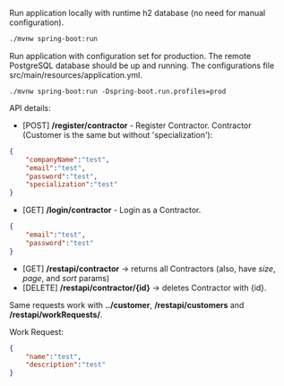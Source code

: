 Run application locally with runtime h2 database 
(no need for manual configuration).
```bash
./mvnw spring-boot:run 
 ```
 
 Run application with configuration set for production. 
 The remote PostgreSQL database should be up and running.
 The configurations file src/main/resources/application.yml.
 ```
./mvnw spring-boot:run -Dspring-boot.run.profiles=prod
``` 

API details:

- [POST] **/register/contractor** - Register Contractor.
Contractor (Customer is the same but without 'specialization'):
```json
{   
    "companyName":"test",
    "email":"test",
    "password":"test",
    "specialization":"test"
}
```
- [GET] **/login/contractor** - Login as a Contractor.
```json
{   
    "email":"test",
    "password":"test"
}
```

- [GET] **/restapi/contractor** -> returns all Contractors (also, have *size*, *page*, and *sort* params)
- [DELETE] **/restapi/contractor/{id}** -> deletes Contractor with {id}.

Same requests work with **../customer**, **/restapi/customers** and **/restapi/workRequests/**.

Work Request:
```json
{   
    "name":"test",
    "description":"test"
}
```